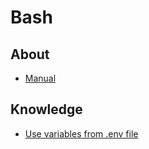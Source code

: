 # Bash
## About
* [Manual](https://www.gnu.org/software/bash/manual/bash.html)

## Knowledge
* [Use variables from .env file](./use_variables_from_env_file.md)
